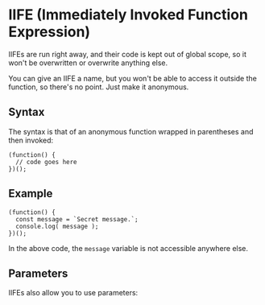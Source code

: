 # IIFE (Immediately Invoked Function Expression)

IIFEs are run right away, and their code is kept out of global scope, so it won't be overwritten or overwrite anything else.

You can give an IIFE a name, but you won't be able to access it outside the function, so there's no point. Just make it anonymous.


## Syntax

The syntax is that of an anonymous function wrapped in parentheses and then invoked:

```
(function() {
  // code goes here
})();
```


## Example

```
(function() {
  const message = `Secret message.`;
  console.log( message );
})();
```

In the above code, the `message` variable is not accessible anywhere else.


## Parameters

IIFEs also allow you to use parameters:

